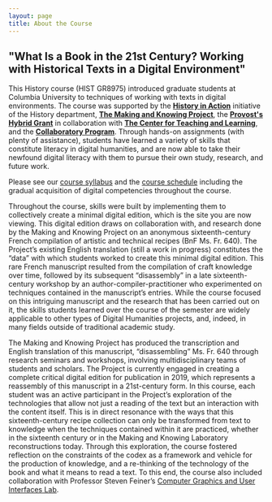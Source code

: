 ```yaml
---
layout: page
title: About the Course
---
```


## "What Is a Book in the 21st Century? Working with Historical Texts in a Digital Environment"

This History course (HIST GR8975) introduced graduate students at Columbia University to techniques of working with texts in digital environments. The course was supported by the **<a href="http://historyinaction.columbia.edu/">History in Action</a>** initiative of the History department, **<a href="http://www.makingandknowing.org/">The Making and Knowing Project</a>**, the **<a href="http://online.columbia.edu/rfp--hybrid-courses.html">Provost's Hybrid Grant</a>** in collaboration with **<a href="http://ctl.columbia.edu/">The Center for Teaching and Learning</a>**, and the **<a href="http://collaboratory.columbia.edu/">Collaboratory Program</a>**. Through hands-on assignments (with plenty of assistance), students have learned a variety of skills that constitute literacy in digital humanities, and are now able to take their newfound digital literacy with them to pursue their own study, research, and future work.

Please see our <a href="https://docs.google.com/document/d/19-Y4fKsn8U2UVZphZA8qv19OLT-BPydjCxwHWTDF_W0/edit?usp=sharing">course syllabus</a> and the <a href="https://docs.google.com/a/columbia.edu/document/d/10uCbej4HOEBTzhUOaO5ZVJ64expe7Sm_Tojl8XaG0Go/edit?usp=sharing">course schedule</a> including the gradual acquisition of digital competencies throughout the course.

Throughout the course, skills were built by implementing them to collectively create a minimal digital edition, which is the site you are now viewing. This digital edition draws on collaboration with, and research done by the Making and Knowing Project on an anonymous sixteenth-century French compilation of artistic and technical recipes (BnF Ms. Fr. 640). The Project’s existing English translation (still a work in progress) constitutes the “data” with which students worked to create this minimal digital edition. This rare French manuscript resulted from the compilation of craft knowledge over time, followed by its subsequent “disassembly” in a late sixteenth-century workshop by an author-compiler-practitioner who experimented on techniques contained in the manuscript’s entries. While the course focused on this intriguing manuscript and the research that has been carried out on it, the skills students learned over the course of the semester are widely applicable to other types of Digital Humanities projects, and, indeed, in many fields outside of traditional academic study.

The Making and Knowing Project has produced the transcription and English translation of this manuscript, “disassembling” Ms. Fr. 640 through research seminars and workshops, involving multidisciplinary teams of students and scholars. The Project is currently engaged in creating a complete critical digital edition for publication in 2019, which represents a reassembly of this manuscript in a 21st-century form. In this course, each student was an active participant in the Project’s exploration of the technologies that allow not just a reading of the text but an interaction with the content itself. This is in direct resonance with the ways that this sixteenth-century recipe collection can only be transformed from text to knowledge when the techniques contained within it are practiced, whether in the sixteenth century or in the Making and Knowing Laboratory reconstructions today. Through this exploration, the course fostered reflection on the constraints of the codex as a framework and vehicle for the production of knowledge, and a re-thinking of the technology of the book and what it means to read a text. To this end, the course also included collaboration with Professor Steven Feiner’s <a href="http://graphics.cs.columbia.edu/home/home/">Computer Graphics and User Interfaces Lab</a>.
